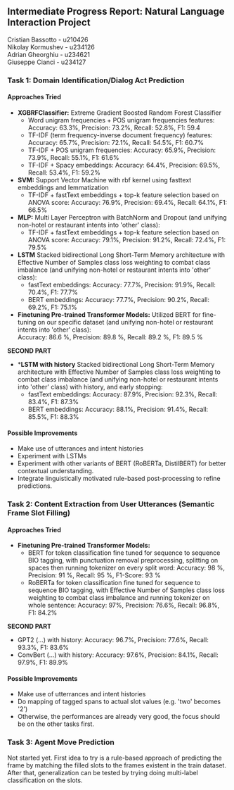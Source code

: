 ## Intermediate Progress Report: Natural Language Interaction Project

Cristian Bassotto   - u210426  
Nikolay Kormushev   - u234126  
Adrian Gheorghiu    - u234621  
Giuseppe Cianci     - u234127


### Task 1: Domain Identification/Dialog Act Prediction

#### Approaches Tried
- **XGBRFClassifier:** Extreme Gradient Boosted Random Forest Classifier
    - Word unigram frequencies + POS unigram frequencies features:
      Accuracy: 63.3%, Precision: 73.2%, Recall: 52.8%, F1: 59.4
    - TF-IDF (term frequency-inverse document frequency) features:
      Accuracy: 65.7%, Precision: 72.1%, Recall: 54.5%, F1: 60.7%
    - TF-IDF + POS unigram frequencies:
      Accuracy: 65.9%, Precision: 73.9%, Recall: 55.1%, F1: 61.6%
    - TF-IDF + Spacy embeddings:
      Accuracy: 64.4%, Precision: 69.5%, Recall: 53.4%, F1: 59.2%
- **SVM:** Support Vector Machine with rbf kernel using fasttext embeddings and lemmatization
    - TF-IDF + fastText embeddings + top-k feature selection based on ANOVA score:
      Accuracy: 76.9%, Precision: 69.4%, Recall: 64.1%, F1: 66.5%
- **MLP:** Multi Layer Perceptron with BatchNorm and Dropout (and unifying non-hotel or restaurant intents into 'other' class):
    - TF-IDF + fastText embeddings + top-k feature selection based on ANOVA score:
      Accuracy: 79.1%, Precision: 91.2%, Recall: 72.4%, F1: 79.5%
- **LSTM** Stacked bidirectional Long Short-Term Memory architecture with Effective Number of Samples class loss weighting to combat class imbalance (and unifying non-hotel or restaurant intents into 'other' class):
    - fastText embeddings:
      Accuracy: 77.7%, Precision: 91.9%, Recall: 70.4%, F1: 77.7%
    - BERT embeddings:
      Accuracy: 77.7%, Precision: 90.2%, Recall: 69.2%, F1: 75.1%
- **Finetuning Pre-trained Transformer Models:** Utilized BERT for fine-tuning on our specific dataset (and unifying non-hotel or restaurant intents into 'other' class):  
  Accuracy: 86.6 %, Precision: 89.8 %, Recall: 89.2 %, F1: 89.5 %

**SECOND PART**
- ***LSTM with history** Stacked bidirectional Long Short-Term Memory architecture with Effective Number of Samples class loss weighting to combat class imbalance (and unifying non-hotel or restaurant intents into 'other' class) with history, and early stopping:
    - fastText embeddings:
      Accuracy: 87.9%, Precision: 92.3%, Recall: 83.4%, F1: 87.3%
    - BERT embeddings:
      Accuracy: 88.1%, Precision: 91.4%, Recall: 85.5%, F1: 88.3%

#### Possible Improvements
- Make use of utterances and intent histories
- Experiment with LSTMs
- Experiment with other variants of BERT (RoBERTa, DistilBERT) for better contextual understanding.
- Integrate linguistically motivated rule-based post-processing to refine predictions.

### Task 2: Content Extraction from User Utterances (Semantic Frame Slot Filling)

#### Approaches Tried
- **Finetuning Pre-trained Transformer Models:**
  - BERT for token classification fine tuned for sequence to sequence BIO tagging, with punctuation removal preprocessing, splitting on spaces then running tokenizer on every split word: Accuracy: 98 %, Precision: 91 %, Recall: 95 %, F1-Score: 93 %
  - RoBERTa for token classification fine tuned for sequence to sequence BIO tagging, with Effective Number of Samples class loss weighting to combat class imbalance and running tokenizer on whole sentence:
  Accuracy: 97%, Precision: 76.6%, Recall: 96.8%, F1: 84.2%
  
**SECOND PART**
  - GPT2 (...) with history:
  Accuracy: 96.7%, Precision: 77.6%, Recall: 93.3%, F1: 83.6%
  - ConvBert (...) with history:
  Accuracy: 97.6%, Precision: 84.1%, Recall: 97.9%, F1: 89.9%


#### Possible Improvements
- Make use of utterrances and intent histories
- Do mapping of tagged spans to actual slot values (e.g. 'two' becomes '2')
- Otherwise, the performances are already very good, the focus should be on the other tasks first.

### Task 3: Agent Move Prediction

Not started yet. First idea to try is a rule-based approach of predicting the frame by matching the filled slots to the frames existent in the train dataset. After that, generalization can be tested by trying doing multi-label classification on the slots.